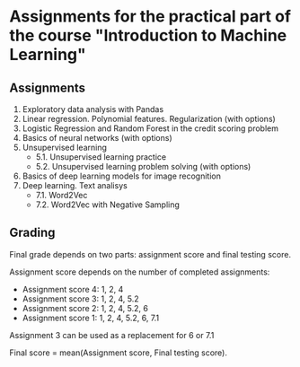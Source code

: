 # Assignments for the practical part of the course "Introduction to Machine Learning"

## Assignments

1. Exploratory data analysis with Pandas
2. Linear regression. Polynomial features. Regularization (with options)
3. Logistic Regression and Random Forest in the credit scoring problem
4. Basics of neural networks  (with options)
5. Unsupervised learning
	* 5.1. Unsupervised learning practice
	* 5.2. Unsupervised learning problem solving  (with options)
6. Basics of deep learning models for image recognition
7. Deep learning. Text analisys
	* 7.1. Word2Vec
	* 7.2. Word2Vec with Negative Sampling 


## Grading

Final grade depends on two parts: assignment score and final testing score.

Assignment score depends on the number of completed assignments:
* Assignment score 4: 1, 2, 4
* Assignment score 3: 1, 2, 4, 5.2
* Assignment score 2: 1, 2, 4, 5.2, 6
* Assignment score 1: 1, 2, 4, 5.2, 6, 7.1

Assignment 3 can be used as a replacement for 6 or 7.1

Final score = mean(Assignment score, Final testing score).